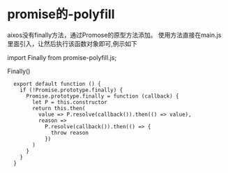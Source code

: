 # promise的-polyfill
aixos没有finally方法，通过Promose的原型方法添加。
使用方法直接在main.js里面引入，让然后执行该函数对象即可,例示如下

import Finally from promise-polyfill.js;

Finally()

      export default function () {
        if (!Promise.prototype.finally) {
          Promise.prototype.finally = function (callback) {
            let P = this.constructor
            return this.then(
              value => P.resolve(callback()).then(() => value),
              reason =>
                P.resolve(callback()).then(() => {
                  throw reason
                })
            )
          }
        }
      }